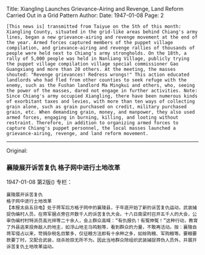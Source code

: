 Title: Xiangling Launches Grievance-Airing and Revenge, Land Reform Carried Out in a Grid Pattern
Author: 
Date: 1947-01-08
Page: 2

    [This news is] transmitted from Taiyue on the 5th of this month: Xiangling County, situated in the grid-like areas behind Chiang's army lines, began a new grievance-airing and revenge movement at the end of the year. Armed forces captured members of the puppet village compilation, and grievance-airing and revenge rallies of thousands of people were held next to Chiang's army strongholds. On the 18th, a rally of 5,000 people was held in Nanliang Village, publicly trying the puppet village compilation village special commissioner Gao Guangxiang and more than 20 others. At the meeting, the masses shouted: "Revenge grievances! Redress wrongs!" This action educated landlords who had fled from other counties to seek refuge with the enemy, such as the Fushan landlord Ma Mingkui and others, who, seeing the power of the masses, dared not engage in further activities. Note: Since Chiang's army occupied Xiangling, there have been numerous kinds of exorbitant taxes and levies, with more than ten ways of collecting grain alone, such as grain purchased on credit, military purchased grain, etc. When demanding grain, money, and manpower, they also used armed forces, engaging in burning, killing, and looting without restraint. Therefore, in addition to organizing armed forces to capture Chiang's puppet personnel, the local masses launched a grievance-airing, revenge, and land reform movement.



<hr /> 

Original: 


### 襄陵展开诉苦复仇  格子网中进行土地改革

1947-01-08
第2版()
专栏：

    襄陵展开诉苦复仇
    格子网中进行土地改革
    【本报太岳五日电】处于蒋军后方格子网中的襄陵县，于年底开始了新的诉苦复仇运动，武装捕捉伪编村人员，在蒋军据点旁召开数千人的诉苦复仇大会。十八日南梁村召开五千人的大会，公审伪编村村特派员高光祥等二十余人，会上群众高喊：“有仇报仇！有冤伸冤！”这种行动，教育了外县逃来投奔敌人的地主，如浮山地主马鸣魁等，看到群众的力量，不敢再活动。按：襄陵自蒋军侵占以来，苛捐杂税名目繁多，仅征粮方法即有十余种之多，如赊购粮、军购粮等。要粮要款要丁时，又配合武装，烧杀抢掠无所不为。因此当地群众除组织武装捕捉蒋伪人员外，并展开诉苦复仇土地改革运动。
